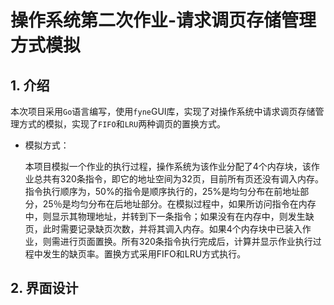 # 操作系统第二次作业-请求调页存储管理方式模拟

## 1. 介绍

本次项目采用`Go`语言编写，使用`fyne`GUI库，实现了对操作系统中请求调页存储管理方式的模拟，实现了`FIFO`和`LRU`两种调页的置换方式。

- 模拟方式：

  本项目模拟一个作业的执行过程，操作系统为该作业分配了4个内存块，该作业总共有320条指令，即它的地址空间为32页，目前所有页还没有调入内存。指令执行顺序为，50%的指令是顺序执行的，25%是均匀分布在前地址部分，25％是均匀分布在后地址部分。在模拟过程中，如果所访问指令在内存中，则显示其物理地址，并转到下一条指令；如果没有在内存中，则发生缺页，此时需要记录缺页次数，并将其调入内存。如果4个内存块中已装入作业，则需进行页面置换。所有320条指令执行完成后，计算并显示作业执行过程中发生的缺页率。置换方式采用FIFO和LRU方式执行。

## 2. 界面设计


